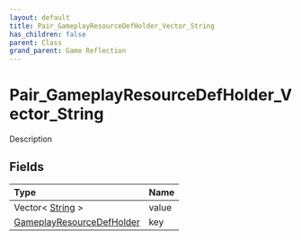```yaml
---
layout: default
title: Pair_GameplayResourceDefHolder_Vector_String
has_children: false
parent: Class
grand_parent: Game Reflection
---
```

# Pair_GameplayResourceDefHolder_Vector_String
Description 

## Fields
| Type | Name |
|:-------------|:--------------|
| Vector< [String](/game-reflection/components/string.md) > | value |
| [GameplayResourceDefHolder](/game-reflection/components/gameplay_resource_def_holder.md) | key |
